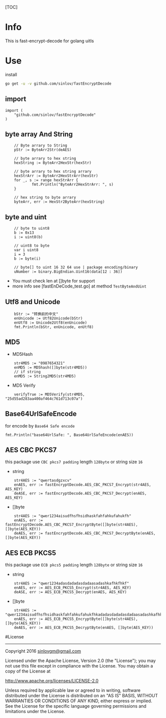 [TOC]

# Info

This is fast-encrypt-decode for golang uitls

# Use

install

```sh
go get -u -v github.com/sinlov/fastEncryptDecode
```

## import

```golang
import (
    "github.com/sinlov/fastEncryptDecode"
)
```


## byte array And String

```golang
    // Byte arrary to String
    pStr := ByteArr2Str(deAES)
    
    // byte arrary to hex string
    hexString := ByteArr2HexStr(hexStr)
    
    // byte arrary to hex string arrary
    hexStrArr := ByteArr2HexStrArr(hexStr)
    for _, s := range hexStrArr {
    		fmt.Println("ByteArr2HexStrArr: ", s)
    }
    
    // hex string to byte arrary
    byteArr, err := HexStr2ByteArr(hexString)
```

## byte and uint

```golang
    // byte to uint8
    b := 0x13
    i := uint8(b)
    
    // uint8 to byte
    var i uint8
    i = 3
    b := byte(i)
    
    // byte[] to uint 16 32 64 use | package encoding/binary
    uNumber := binary.BigEndian.Uint16(data[12 : 36])
```

- You must check len at []byte for support
- more info see [fastEnDeCode_test.go] at method `TestByteAndUint`

## Utf8 and Unicode

```golang
    bStr := "转换前的中文"
	enUnicode := Utf82Unicode(bStr)
	enUtf8 := Unicode2Utf8(enUnicode)
	fmt.Println(bStr, enUnicode, enUtf8)
```


## MD5


- MD5Hash

```golang
    str4MD5 := "0987654321"
	enMD5 := MD5hash([]byte(str4MD5))
	// if string
	enMD5 := String2MD5(str4MD5)
```


- MD5 Verify

```golang
    verifyTrue := MD5Verify(str4MD5, "25d55ad283aa400af464c761d713c07a")
```

## Base64UrlSafeEncode

for encode by `Base64 Safe encode`

```golang
fmt.Println("base64UrlSafe: ", Base64UrlSafeEncode(enAES))
```

## AES CBC PKCS7

this package use `CBC pkcs7 padding` length `128byte` or string size `16`

- string

```golang
    str4AES := "qwertasdgzxcv"
    enAES, err := fastEncryptDecode.AES_CBC_PKCS7_Encrypt(str4AES, AES_KEY)
    deASE, err := fastEncryptDecode.AES_CBC_PKCS7_Decrypt(enAES, AES_KEY)
```


- []byte

```golang
    str4AES := "qwer1234aisudfhsfhsidhaskfahfahkufahukfh"
    enAES, err := fastEncryptDecode.AES_CBC_PKCS7_EncryptByte([]byte(str4AES), []byte(AES_KEY))
    deAES, err := fastEncryptDecode.AES_CBC_PKCS7_DecryptByte(enAES, []byte(AES_KEY))
```


## AES ECB PKCS5

this package use `ECB pkcs5 padding` length `128byte` or string size `16`

- string

```golang
    str4AES := "qwer1234adasdadadasdadaasadashkafhkfhkf"
	enAES, err := AES_ECB_PKCS5_Encrypt(str4AES, AES_KEY)
	deASE, err := AES_ECB_PKCS5_Decrypt(enAES, AES_KEY)
```

- []byte

```golang
    str4AES := "qwer1234aisudfhsfhsidhaskfahfahkufahukfhkadadasdadadasdadaasadashkafhkfhkf"
	enAES, err := AES_ECB_PKCS5_EncryptByte([]byte(str4AES), []byte(AES_KEY))
	deAES, err := AES_ECB_PKCS5_DecryptByte(enAES, []byte(AES_KEY))
```

#License

---

Copyright 2016 sinlovgm@gmail.com

Licensed under the Apache License, Version 2.0 (the "License");
you may not use this file except in compliance with the License.
You may obtain a copy of the License at

   http://www.apache.org/licenses/LICENSE-2.0

Unless required by applicable law or agreed to in writing, software
distributed under the License is distributed on an "AS IS" BASIS,
WITHOUT WARRANTIES OR CONDITIONS OF ANY KIND, either express or implied.
See the License for the specific language governing permissions and
limitations under the License.